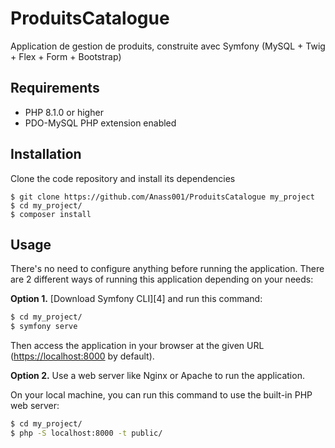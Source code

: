 # ProduitsCatalogue
Application de gestion de produits, construite avec Symfony (MySQL + Twig + Flex + Form + Bootstrap)

## Requirements
* PHP 8.1.0 or higher
* PDO-MySQL PHP extension enabled

## Installation
Clone the code repository and install its dependencies
```
$ git clone https://github.com/Anass001/ProduitsCatalogue my_project
$ cd my_project/
$ composer install
```

## Usage

There's no need to configure anything before running the application. There are
2 different ways of running this application depending on your needs:

**Option 1.** [Download Symfony CLI][4] and run this command:

```bash
$ cd my_project/
$ symfony serve
```

Then access the application in your browser at the given URL (<https://localhost:8000> by default).

**Option 2.** Use a web server like Nginx or Apache to run the application.

On your local machine, you can run this command to use the built-in PHP web server:

```bash
$ cd my_project/
$ php -S localhost:8000 -t public/
```
